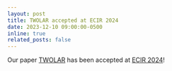 ```yaml
---
layout: post
title: TWOLAR accepted at ECIR 2024
date: 2023-12-10 09:00:00-0500
inline: true
related_posts: false
---
```


Our paper [TWOLAR](https://arxiv.org/abs/2403.17759) has been accepted at [ECIR 2024](https://www.ecir2024.org)!

